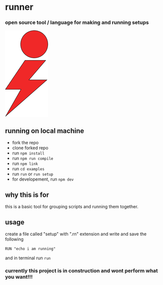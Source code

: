 # runner
### open source tool / language for making and running setups ###
 ![alt text](https://github.com/tanay-pingalkar/runner/blob/master/Frame%201.png)
## running on local machine
- fork the repo
- clone forked repo
- run `npm install`
- run `npm run compile`
- run `npm link`
- run `cd examples`
- run `run` or `run setup`
- for developement, run `npm dev`

## why this is for
this is a basic tool for grouping scripts and running them together.

## usage
create a file called "setup" with ".rn" extension and write and save the following 
```
RUN "echo i am running"
```
and in terminal run `run`

### currently this project is in construction and wont perform what you want!!!
